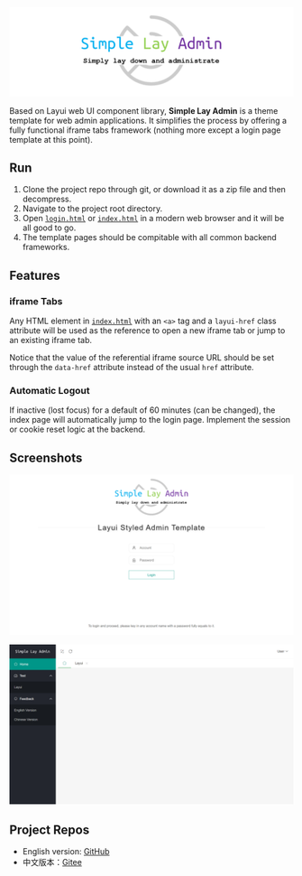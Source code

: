 ![](./admin/logo.png)

Based on Layui web UI component library, **Simple Lay Admin** is a theme template for web admin applications.
It simplifies the process by offering a fully functional iframe tabs framework (nothing more except a login page template at this point).

## Run

1. Clone the project repo through git, or download it as a zip file and then decompress.
2. Navigate to the project root directory.
3. Open [`login.html`](login.html) or [`index.html`](index.html) in a modern web browser and it will be all good to go.
4. The template pages should be compitable with all common backend frameworks.

## Features

### iframe Tabs

Any HTML element in [`index.html`](index.html) with an `<a>` tag and a `layui-href` class attribute will be used as the reference to open a new iframe tab or jump to an existing iframe tab.

Notice that the value of the referential iframe source URL should be set through the `data-href` attribute instead of the usual `href` attribute.

### Automatic Logout

If inactive (lost focus) for a default of 60 minutes (can be changed), the index page will automatically jump to the login page. Implement the session or cookie reset logic at the backend.

## Screenshots

![](./Screenshots/login.png)

![](./Screenshots/index.png)

## Project Repos

- English version: [GitHub](https://github.com/op-amp/simple-lay-admin)
- 中文版本：[Gitee](https://gitee.com/gitiber/simple-lay-admin)
